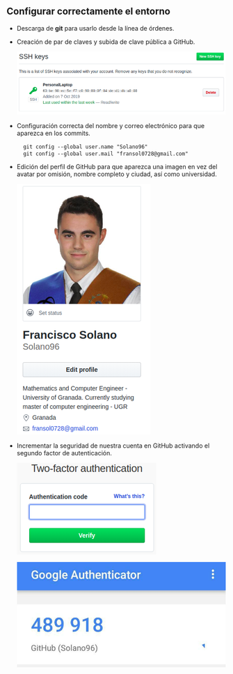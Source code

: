 ## Configurar correctamente el entorno

* Descarga de **git** para usarlo desde la línea de órdenes.

* Creación de par de claves y subida de clave pública a GitHub.

	![](img/hito0/ssh_key.png)

* Configuración correcta del nombre y correo electrónico para que aparezca en los commits.

		git config --global user.name "Solano96"
		git config --global user.mail "fransol0728@gmail.com"

* Edición del perfil de GitHub para que aparezca una imagen en vez del avatar por omisión, nombre completo y ciudad, así como universidad.

	![](img/hito0/perfil.png)

* Incrementar la seguridad de nuestra cuenta en GitHub activando el segundo factor de autenticación.

	![](img/hito0/two_factor.png)
	
	![](img/hito0/google_authenticator.jpg)
